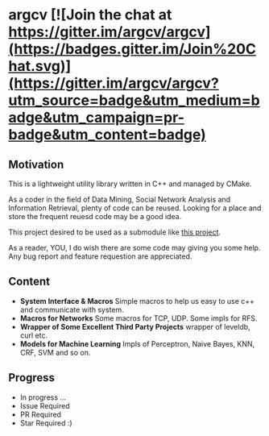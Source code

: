 # argcv [![Join the chat at https://gitter.im/argcv/argcv](https://badges.gitter.im/Join%20Chat.svg)](https://gitter.im/argcv/argcv?utm_source=badge&utm_medium=badge&utm_campaign=pr-badge&utm_content=badge) 

## Motivation

This is a lightweight utility library written in C++ and managed by CMake.

As a coder in the field of Data Mining, Social Network Analysis and Information Retrieval, plenty of code can be reused. Looking for a place and store the frequent reuesd code may be a good idea.

This project desired to be used as a submodule like [this project](https://github.com/argcv/argcv-seed ).

As a reader, YOU, I do wish there are some code may giving you some help. Any bug report and feature requestion are appreciated.

## Content

* __System Interface & Macros__ Simple macros to help us easy to use c++ and communicate with system.
* __Macros for Networks__ Some macros for TCP, UDP. Some impls for RFS.
* __Wrapper of Some Excellent Third Party Projects__ wrapper of leveldb, curl etc.
* __Models for Machine Learning__ Impls of Perceptron, Naive Bayes, KNN, CRF, SVM and so on.

## Progress

+ In progress ...
+ Issue Required
+ PR Required
+ Star Required :)




